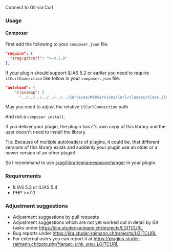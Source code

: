 Connect to Git via Curl

### Usage

#### Composer
First add the following to your `composer.json` file:
```json
"require": {
  "srag/gitcurl": ">=0.1.0"
},
```

If your plugin should support ILIAS 5.2 or earlier you need to require `ilCurlConnection` like follow in your `composer.json` file:
```json
"autoload": {
    "classmap": [
      "../../../../../../../Services/WebServices/Curl/classes/class.ilCurlConnection.php",
```
May you need to adjust the relative `ilCurlConnection` path

And run a `composer install`.

If you deliver your plugin, the plugin has it's own copy of this library and the user doesn't need to install the library.

Tip: Because of multiple autoloaders of plugins, it could be, that different versions of this library exists and suddenly your plugin use an older or a newer version of an other plugin!

So I recommand to use [srag/librariesnamespacechanger](https://packagist.org/packages/srag/librariesnamespacechanger) in your plugin.

### Requirements
* ILIAS 5.3 or ILIAS 5.4
* PHP >=7.0

### Adjustment suggestions
* Adjustment suggestions by pull requests
* Adjustment suggestions which are not yet worked out in detail by Git tasks under https://jira.studer-raimann.ch/projects/LGITCURL
* Bug reports under https://jira.studer-raimann.ch/projects/LGITCURL
* For external users you can report it at https://plugins.studer-raimann.ch/goto.php?target=uihk_srsu_LGITCURL
